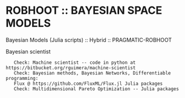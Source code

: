    # ROBHOOT :: BAYESIAN SPACE MODELS

Bayesian Models (Julia scripts) :: Hybrid :: PRAGMATIC-ROBHOOT




Bayesian scientist

       Check: Machine scientist -- code in python at https://bitbucket.org/rguimera/machine-scientist  
       Check: Bayesian methods, Bayesian Networks, Differentiable programming: 
       Flux @ https://github.com/FluxML/Flux.jl Julia packages
       Check: Multidimensional Pareto Optimization -- Julia packages

